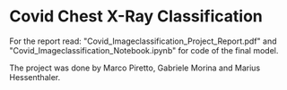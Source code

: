# Covid Chest X-Ray Classification
For the report read: "Covid_Imageclassification_Project_Report.pdf"
and "Covid_Imageclassification_Notebook.ipynb" for code of the final model.

The project was done by Marco Piretto, Gabriele Morina and Marius Hessenthaler.
